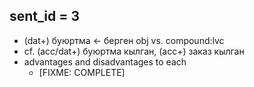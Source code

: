 ## sent_id = 3

- (dat+) буюртма <- берген obj vs. compound:lvc
- cf. (acc/dat+) буюртма кылган, (acc+) заказ кылган
- advantages and disadvantages to each
	- [FIXME: COMPLETE]

